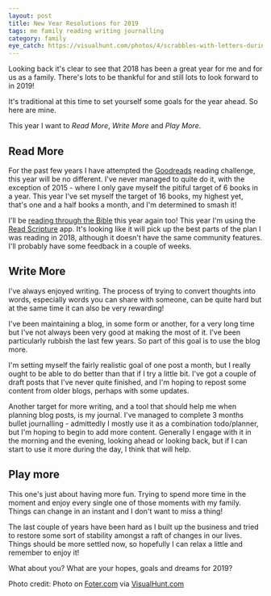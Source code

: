 ```yaml
---
layout: post
title: New Year Resolutions for 2019
tags: me family reading writing journalling
category: family
eye_catch: https://visualhunt.com/photos/4/scrabbles-with-letters-during-new-years-celebration.jpg
---
```


Looking back it's clear to see that 2018 has been a great year for me and for us as a family. There's lots to be thankful for and still lots to look forward to in 2019!

It's traditional at this time to set yourself some goals for the year ahead. So here are mine.

This year I want to _Read More_, _Write More_ and _Play More_.

<!--more-->

## Read More

For the past few years I have attempted the [Goodreads](https://www.goodreads.com/cyberneticiandave) reading challenge, this year will be no different. I've never managed to quite do it, with the exception of 2015 - where I only gave myself the pitiful target of 6 books in a year. This year I've set myself the target of 16 books, my highest yet, that's one and a half books a month, and I'm determined to smash it!

I'll be [reading through the Bible](/search/?t=bible-in-a-year) this year again too! This year I'm using the [Read Scripture](https://www.readscripture.org/) app. It's looking like it will pick up the best parts of the plan I was reading in 2018, although it doesn't have the same community features. I'll probably have some feedback in a couple of weeks.

## Write More

I've always enjoyed writing. The process of trying to convert thoughts into words, especially words you can share with someone, can be quite hard but at the same time it can also be very rewarding!

I've been maintaining a blog, in some form or another, for a very long time but I've not always been very good at making the most of it. I've been particularly rubbish the last few years. So part of this goal is to use the blog more.

I'm setting myself the fairly realistic goal of one post a month, but I really ought to be able to do better than that if I try a little bit. I've got a couple of draft posts that I've never quite finished, and I'm hoping to repost some content from older blogs, perhaps with some updates.

Another target for more writing, and a tool that should help me when planning blog posts, is my journal. I've managed to complete 3 months bullet journalling - admittedly I mostly use it as a combination todo/planner, but I'm hoping to begin to add more content. Generally I engage with it in the morning and the evening, looking ahead or looking back, but if I can start to use it more during the day, I think that will help.

## Play more

This one's just about having more fun. Trying to spend more time in the moment and enjoy every single one of those moments with my family. Things can change in an instant and I don't want to miss a thing!

The last couple of years have been hard as I built up the business and tried to restore some sort of stability amongst a raft of changes in our lives. Things should be more settled now, so hopefully I can relax a little and remember to enjoy it!

What about you? What are your hopes, goals and dreams for 2019?

Photo credit: Photo on [Foter.com](https://foter.com) via [VisualHunt.com](https://visualhunt.com/photo/108726/scrabbles-with-letters-during-new-years-celebration/)